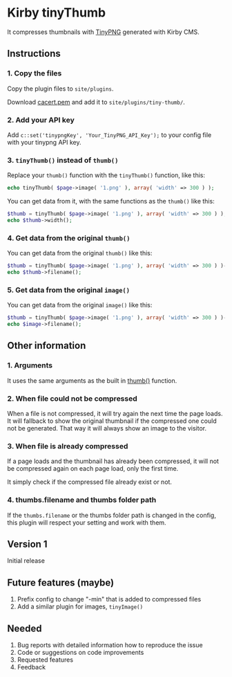 # Kirby tinyThumb

It compresses thumbnails with [TinyPNG](https://tinypng.com/) generated with Kirby CMS.

## Instructions

### 1. Copy the files

Copy the plugin files to `site/plugins`.

Download [cacert.pem](http://curl.haxx.se/ca/cacert.pem) and add it to `site/plugins/tiny-thumb/`.

### 2. Add your API key

Add `c::set('tinypngKey', 'Your_TinyPNG_API_Key');` to your config file with your tinypng API key.

### 3. `tinyThumb()` instead of `thumb()`

Replace your `thumb()` function with the `tinyThumb()` function, like this:

```php
echo tinyThumb( $page->image( '1.png' ), array( 'width' => 300 ) );
```

You can get data from it, with the same functions as the `thumb()` like this:

```php
$thumb = tinyThumb( $page->image( '1.png' ), array( 'width' => 300 ) );
echo $thumb->width();
```

### 4. Get data from the original `thumb()`

You can get data from the original `thumb()` like this:

```php
$thumb = tinyThumb( $page->image( '1.png' ), array( 'width' => 300 ) )->thumb();
echo $thumb->filename();
```

### 5. Get data from the original `image()`

You can get data from the original `image()` like this:

```php
$thumb = tinyThumb( $page->image( '1.png' ), array( 'width' => 300 ) )->image();
echo $image->filename();
```

## Other information

### 1. Arguments

It uses the same arguments as the built in [thumb()](http://getkirby.com/docs/cheatsheet/helpers/thumb) function.

### 2. When file could not be compressed

When a file is not compressed, it will try again the next time the page loads. It will fallback to show the original thumbnail if the compressed one could not be generated. That way it will always show an image to the visitor.

### 3. When file is already compressed

If a page loads and the thumbnail has already been compressed, it will not be compressed again on each page load, only the first time.

It simply check if the compressed file already exist or not.

### 4. thumbs.filename and thumbs folder path

If the `thumbs.filename` or the thumbs folder path is changed in the config, this plugin will respect your setting and work with them.

## Version 1

Initial release

## Future features (maybe)

1. Prefix config to change "-min" that is added to compressed files
1. Add a similar plugin for images, `tinyImage()`

## Needed

1. Bug reports with detailed information how to reproduce the issue
1. Code or suggestions on code improvements
1. Requested features
1. Feedback
